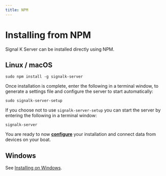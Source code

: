 ```yaml
---
title: NPM
---
```


# Installing from NPM

Signal K Server can be installed directly using NPM.

## Linux / macOS

```shell
sudo npm install -g signalk-server
```

Once installation is complete, enter the following in a terminal window, to generate a settings file and configure the server to start automatically:

```shell
sudo signalk-server-setup
```

If you choose not to use `signalk-server-setup` you can start the server by entering the following in a terminal window:

```shell
signalk-server
```

You are ready to now **[configure](../setup/configuration.md)** your installation and connect data from devices on your boat.

## Windows

See [Installing on Windows](https://github.com/SignalK/signalk-server-windows).
